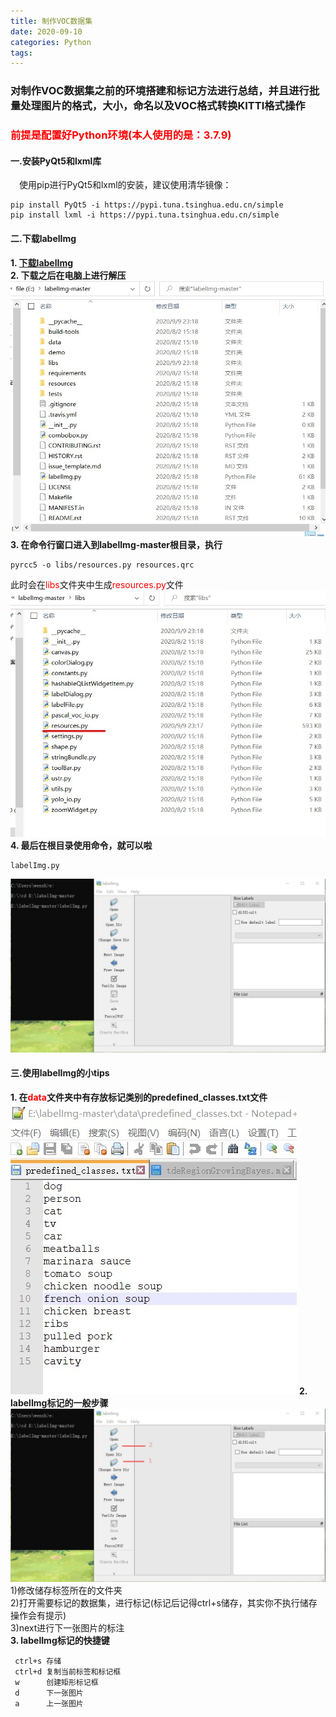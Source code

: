 ```yaml
---
title: 制作VOC数据集
date: 2020-09-10
categories: Python
tags:
---
```

### 对制作VOC数据集之前的环境搭建和标记方法进行总结，并且进行批量处理图片的格式，大小，命名以及VOC格式转换KITTI格式操作
### <font color="red">前提是配置好Python环境(本人使用的是：3.7.9)</font>

#### 一.安装PyQt5和lxml库
&emsp;使用pip进行PyQt5和lxml的安装，建议使用清华镜像：
```
pip install PyQt5 -i https://pypi.tuna.tsinghua.edu.cn/simple
pip install lxml -i https://pypi.tuna.tsinghua.edu.cn/simple
```

#### 二.下载labelImg
 **1. [下载labelImg](https://github.com/tzutalin/labelImg)**   
 **2. 下载之后在电脑上进行解压**  
![解压](/assets/2020-09-10/01.jpg)
 **3. 在命令行窗口进入到labelImg-master根目录，执行**
 ```
pyrcc5 -o libs/resources.py resources.qrc
 ```
 此时会在<font color="red">libs</font>文件夹中生成<font color="red">resources.py</font>文件
 ![生成resources.py](/assets/2020-09-10/02.jpg)
 **4. 最后在根目录使用命令，就可以啦**
 ```
 labelImg.py
 ```
 ![界面](/assets/2020-09-10/03.jpg)
#### 三.使用labelImg的小tips
 **1. 在<font color="red">data</font>文件夹中有存放标记类别的predefined_classes.txt文件**
  ![类别](/assets/2020-09-10/04.jpg)
 **2. labelImg标记的一般步骤**
  ![步骤](/assets/2020-09-10/05.jpg)
      1)修改储存标签所在的文件夹  
      2)打开需要标记的数据集，进行标记(标记后记得ctrl+s储存，其实你不执行储存操作会有提示)  
      3)next进行下一张图片的标注  
**3. labelImg标记的快捷键**
   ```
    ctrl+s 存储
    ctrl+d 复制当前标签和标记框
    w      创建矩形标记框
    d      下一张图片
    a      上一张图片
   ```